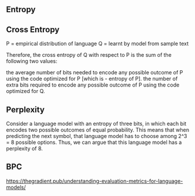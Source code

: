 
## Entropy

## Cross Entropy


P = empirical distribution of language
Q = learnt by model from sample text

Therefore, the cross entropy of Q with respect to P is the sum of the following two values:

the average number of bits needed to encode any possible outcome of P using the code optimized for P [which is - entropy of P].
the number of extra bits required to encode any possible outcome of P using the code optimized for Q.


## Perplexity

Consider a language model with an entropy of three bits, in which each bit encodes two possible outcomes of equal probability. This means that when predicting the next symbol, that language model has to choose among 2^3 = 8 possible options. Thus, we can argue that this language model has a perplexity of 8.

## BPC

https://thegradient.pub/understanding-evaluation-metrics-for-language-models/
